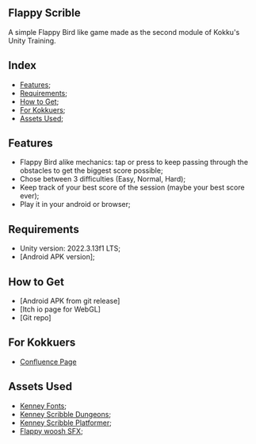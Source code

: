 Flappy Scrible
-
A simple Flappy Bird like game made as the second module of Kokku's Unity Training.

Index
-
- [Features](https://github.com/helomdrs/Flappy-Bird/edit/development/README.md#features);
- [Requirements](https://github.com/helomdrs/Flappy-Bird/edit/development/README.md#requirements);
- [How to Get](https://github.com/helomdrs/Flappy-Bird/edit/development/README.md#how-to-get);
- [For Kokkuers](https://github.com/helomdrs/Flappy-Bird/edit/development/README.md#for-kokkuers);
- [Assets Used](https://github.com/helomdrs/Flappy-Bird/edit/development/README.md#assets-used);

Features
-
- Flappy Bird alike mechanics: tap or press to keep passing through the obstacles to get the biggest score possible;
- Chose between 3 difficulties (Easy, Normal, Hard);
- Keep track of your best score of the session (maybe your best score ever);
- Play it in your android or browser;

Requirements
-
- Unity version: 2022.3.13f1 LTS;
- [Android APK version];

How to Get
-
- [Android APK from git release]
- [Itch io page for WebGL] 
- [Git repo] 

For Kokkuers
-
- [Confluence Page](https://kokkugames.atlassian.net/wiki/spaces/~551654817/pages/875724907/Flappy+Bird+in+progress)

Assets Used
-
- [Kenney Fonts](https://www.kenney.nl/assets/kenney-fonts);
- [Kenney Scribble Dungeons](https://www.kenney.nl/assets/scribble-dungeons);
- [Kenney Scribble Platformer](https://www.kenney.nl/assets/scribble-platformer);
- [Flappy woosh SFX](https://freesound.org/people/combine2005/sounds/488275/);
